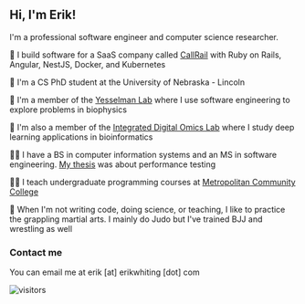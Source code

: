 ## Hi, I'm Erik!
I'm a professional software engineer and computer science researcher.

:briefcase: I build software for a SaaS company called [CallRail](https://www.callrail.com/) with Ruby on Rails, Angular, NestJS, Docker, and Kubernetes

:school: I'm a CS PhD student at the University of Nebraska - Lincoln

:microscope: I'm a member of the [Yesselman Lab](https://yesselmanlab.com/) where I use software engineering to explore problems in biophysics

🧬 I'm also a member of the [Integrated Digital Omics Lab](https://cse.unl.edu/~qyao/) where I study deep learning applications in bioinformatics

👨‍🎓 I have a BS in computer information systems and an MS in software engineering. [My thesis](https://uhcl-ir.tdl.org/items/71ae039a-7f60-43db-963f-4f08b6fee5a6) was about performance testing 

👨‍🏫 I teach undergraduate programming courses at [Metropolitan Community College](https://www.mccneb.edu/)

🤼 When I'm not writing code, doing science, or teaching, I like to practice the grappling martial arts. I mainly do Judo but I've trained BJJ and wrestling as well

### Contact me
You can email me at erik [at] erikwhiting [dot] com

![visitors](https://visitor-badge.laobi.icu/badge?page_id=erik-whiting.erik-whiting)
